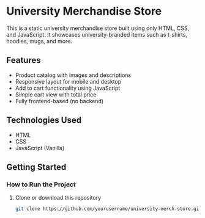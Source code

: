 # University Merchandise Store

This is a static university merchandise store built using only HTML, CSS, and JavaScript. It showcases university-branded items such as t-shirts, hoodies, mugs, and more.

## Features

- Product catalog with images and descriptions
- Responsive layout for mobile and desktop
- Add to cart functionality using JavaScript
- Simple cart view with total price
- Fully frontend-based (no backend)

## Technologies Used

- HTML
- CSS
- JavaScript (Vanilla)

## Getting Started

### How to Run the Project

1. Clone or download this repository

   ```bash
   git clone https://github.com/yourusername/university-merch-store.git


